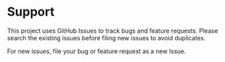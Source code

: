 <!-- u240304 -->

# Support

This project uses GitHub Issues to track bugs and feature requests. Please search the existing  issues before filing new issues to avoid duplicates.

For new issues, file your bug or feature request as a new Issue.
